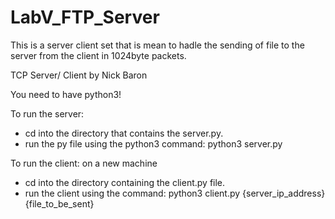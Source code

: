 # LabV_FTP_Server
This is a server client set that is mean to hadle the sending of file to the server from the client in 1024byte packets.

TCP Server/ Client
by Nick Baron

You need to have python3!

To run the server:

- cd into the directory that contains the server.py.
- run the py file using the python3 command: python3 server.py

To run the client: on a new machine

- cd into the directory containing the client.py file.
- run the client using the command: python3 client.py {server_ip_address} {file_to_be_sent}

